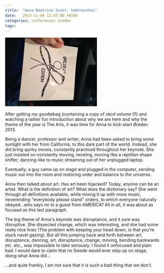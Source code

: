 ```yaml
---
title:  "Anna Beatrice Scott: tekhnasthai"
date: 	2013-11-06 12:47:00 +0100
categories: conferences oredev
tags: 	
---
```



![xkcd book](/assets/img/blog/2013-11-06-xkcd.jpg)

After getting my goodiebag (containing a copy of *xkcd volume 0*!) and watching
a rather fun introduction about why we are here and why the theme of the year is
The Arts, it was time for Anna to kick-start Øredev 2013.

Being a dancer, professor and writer, Anna had been asked to bring some sunlight
with her from California, to this dark part of the world. Instead, she did bring
quirky moves, constantly practiced throughout her keynote. She just insisted on
constantly moving, twisting, moving like a reptilian shape shifter, dancing-like
to music streaming out of her unplugged laptop.

Eventually, a guy came up on stage and plugged in the computer, sending music out
into the room and restoring order and balance to the universe.

Anna then talked about art. Has art been hijacked? Today, anyone can be an artist.
What is the definition of art? What does the dictionary say? She went through all
definitions available, while mixing it up with more music, neverending "everybody
please stand" orders, to which everyone naturally obeyed...who says no to a guest
from AMERICA? All in all, it was about as focused as this last paragraph.

The big theme of Anna's keynote was disruptance, and it sure was disruptive. She
dissected change, which was interesting, and she had some really nice lines (The
problem with keeping your head down, is that you're stuck navel gazing). But all
this jumping back and forth between art, disruptance, dancing, art, disruptance,
change, moving, bending backwards etc. etc., was impossible to take seriously. I
found it unfocused and plain bad. I would dare to claim that no Swede would ever
step up on stage, doing what Anna did...

...and quite frankly, I am not sure that it is such a bad thing that we don't.
